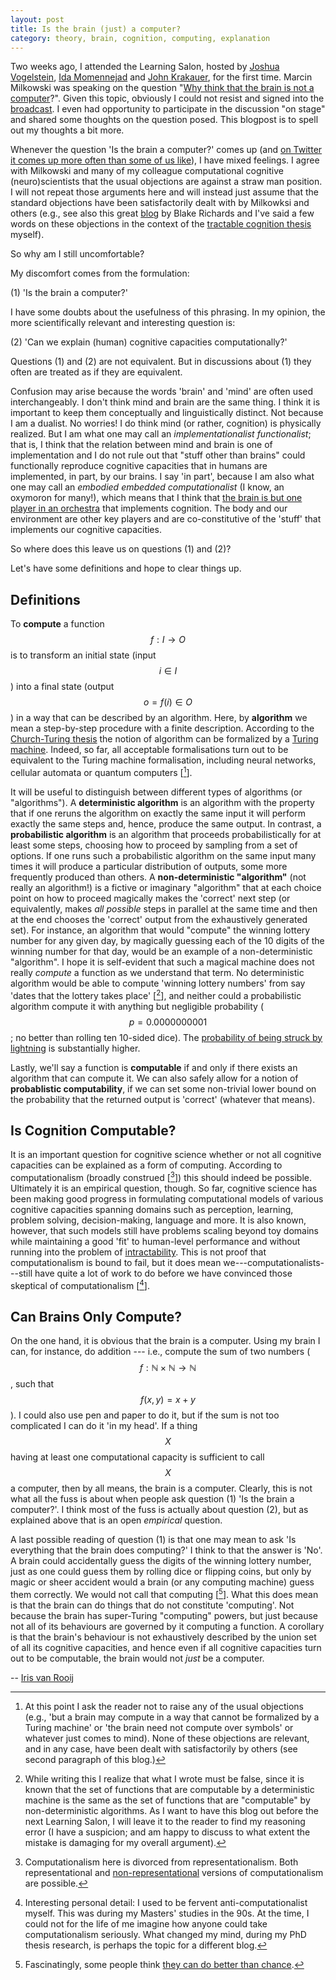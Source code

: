 ```yaml
---
layout: post
title: Is the brain (just) a computer?
category: theory, brain, cognition, computing, explanation
---
```


Two weeks ago, I attended the Learning Salon, hosted by [Joshua Vogelstein](https://twitter.com/neuro_data), [Ida Momennejad](https://twitter.com/criticalneuro) and [John Krakauer](https://twitter.com/blamlab), for the first time. Marcin Milkowski was speaking on the question "[Why think that the brain is not a computer](https://philpapers.org/rec/MIKWTT)?". Given this topic, obviously I could not resist and signed into the [broadcast](). I even had opportunity to participate in the discussion "on stage" and shared some thoughts on the question posed. This blogpost is to spell out my thoughts a bit more.

Whenever the question 'Is the brain a computer?' comes up (and [on Twitter it comes up more often than some of us like](https://twitter.com/IrisVanRooij/status/1026498652892790785?s=20)), I have mixed feelings. I agree with Milkowski and many of my colleague computational cognitive (neuro)scientists that the usual objections are against a straw man position. I will not repeat those arguments here and will instead just assume that the standard objections have been satisfactorily dealt with by Milkowksi and others (e.g., see also this great [blog](https://medium.com/the-spike/yes-the-brain-is-a-computer-11f630cad736) by Blake Richards and I've said a few words on these objections in the context of the [tractable cognition thesis](https://onlinelibrary.wiley.com/doi/pdf/10.1080/03640210801897856) myself).

So why am I still uncomfortable?

My discomfort comes from the formulation:

(1) 'Is the brain a computer?'

I have some doubts about the usefulness of this phrasing. In my opinion, the more scientifically relevant and interesting question is:

(2) 'Can we explain (human) cognitive capacities computationally?'

Questions (1) and (2) are not equivalent. But in discussions about (1) they often are treated as if they are equivalent.

Confusion may arise because the words 'brain' and 'mind' are often used interchangeably. I don't think mind and brain are the same thing. I think it is important to keep them conceptually and linguistically distinct. Not because I am a dualist. No worries! I do think mind (or rather, cognition) is physically realized. But I am what one may call an *implementationalist functionalist*; that is, I think that the relation between mind and brain is one of implementation and I do not rule out that "stuff other than brains" could functionally reproduce cognitive capacities that in humans are implemented, in part,  by our brains. I say 'in part', because I am also what one may call an *embodied embedded computationalist* (I know, an oxymoron for many!), which means that I think that [the brain is but one player in an orchestra](https://journals.sagepub.com/doi/10.1177/0959354308089787) that implements cognition. The body and our environment are other key players and are co-constitutive of the 'stuff' that implements our cognitive capacities.

So where does this leave us on questions (1) and (2)?

Let's have some definitions and hope to clear things up.

## Definitions

To **compute** a function $$ f: I \rightarrow O $$ is to transform an initial state (input $$ i \in I$$) into a final state (output $$ o = f(i) \in O$$) in a way that can be described by an algorithm. Here, by **algorithm** we mean a step-by-step procedure with a finite description. According to the [Church-Turing thesis](https://en.wikipedia.org/wiki/Church–Turing_thesis) the notion of algorithm can be formalized by a [Turing machine](https://en.wikipedia.org/wiki/Turing_machine). Indeed, so far, all acceptable formalisations turn out to be equivalent to the Turing machine formalisation, including neural networks, cellular automata or quantum computers [[^1]].

It will be useful to distinguish between different types of algorithms (or "algorithms"). A **deterministic algorithm** is an algorithm with the property that if one reruns the algorithm on exactly the same input it will perform exactly the same steps and, hence, produce the same output. In contrast, a **probabilistic algorithm** is an algorithm that proceeds probabilistically for at least some steps, choosing how to proceed by sampling from a set of options. If one runs such a probabilistic algorithm on the same input many times it will produce a particular distribution of outputs, some more frequently produced than others. A **non-deterministic "algorithm"** (not really an algorithm!) is a fictive or imaginary "algorithm" that at each choice point on how to proceed magically makes the 'correct' next step (or equivalently, makes *all possible* steps in parallel at the same time and then at the end chooses the 'correct' output from the exhaustively generated set). For instance, an algorithm that would "compute" the winning lottery number for any given day, by magically guessing each of the 10 digits of the winning number for that day, would be an example of a non-deterministic "algorithm". I hope it is self-evident that such a magical machine does not really *compute* a function as we understand that term. No deterministic algorithm would be able to compute 'winning lottery numbers' from say 'dates that the lottery takes place' [[^2]], and neither could a probabilistic algorithm compute it with anything but negligible probability ($$p = 0.0000000001$$; no better than rolling ten 10-sided dice). The [probability of being struck by lightning](https://www.floridamuseum.ufl.edu/shark-attacks/odds/compare-risk/death/) is substantially higher.

Lastly, we'll say a function is **computable** if and only if there exists an algorithm that can compute it. We can also safely allow for a notion of **probablistic computability**, if we can set some non-trivial lower bound on the probability that the returned output is 'correct' (whatever that means).

## Is Cognition Computable?

It is an important question for cognitive science whether or not all cognitive capacities can be explained as a form of computing. According to computationalism (broadly construed [[^3]]) this should indeed be possible. Ultimately it is an empirical question, though. So far, cognitive science has been making good progress in formulating computational models of various cognitive capacities spanning domains such as perception, learning, problem solving, decision-making, language and more. It is also known, however, that such models still have problems scaling beyond toy domains while maintaining a good 'fit' to human-level performance and without running into the problem of [intractability](https://cognitionandintractability.com). This is not proof that computationalism is bound to fail, but it does mean we---computationalists---still have quite a lot of work to do before we have convinced those skeptical of computationalism [[^4]].

## Can Brains Only Compute?

On the one hand, it is obvious that the brain is a computer. Using my brain I can, for instance, do addition --- i.e., compute the sum of two numbers ($$ f: \mathbb{N} \times \mathbb{N}  \rightarrow \mathbb{N} $$, such that $$f(x,y) = x + y$$). I could also use pen and paper to do it, but if the sum is not too complicated I can do it 'in my head'. If a thing $$X$$ having at least one computational capacity is sufficient to call $$X$$ a computer, then by all means, the brain is a computer. Clearly, this is not what all the fuss is about when people ask question (1) 'Is the brain a computer?'. I think most of the fuss is actually about question (2), but as explained above that is an open *empirical* question.

A last possible reading of question (1) is that one may mean to ask 'Is everything that the brain does computing?' I think to that the answer is 'No'. A brain could accidentally guess the digits of the winning lottery number, just as one could guess them by rolling dice or flipping coins, but only by magic or sheer accident would a brain (or any computing machine) guess them correctly. We would not call that computing [[^5]]. What this does mean is that the brain can do things that do not constitute 'computing'. Not because the brain has super-Turing "computing" powers, but just because not all of its behaviours are governed by it computing a function. A corollary is that the brain's behaviour is not exhaustively described by the union set of all its cognitive capacities, and hence even if all cognitive capacities turn out to be computable, the brain would not *just* be a computer.

-- [Iris van Rooij](https://metatheorist.com/about/)

[^1]: At this point I ask the reader not to raise any of the usual objections (e.g., 'but a brain may compute in a way that cannot be formalized by a Turing machine' or 'the brain need not compute over symbols' or whatever just comes to mind). None of these objections are relevant, and in any case, have been dealt with satisfactorily by others (see second paragraph of this blog.)

[^2]: While writing this I realize that what I wrote must be false, since it is known that the set of functions that are computable by a deterministic machine is the same as the set of functions that are "computable" by non-deterministic algorithms. As I want to have this blog out before the next Learning Salon, I will leave it to the reader to find my reasoning error (I have a suspicion; and am happy to discuss to what extent the mistake is damaging for my overall argument).

[^3]: Computationalism here is divorced from representationalism. Both representational and [non-representational](https://link.springer.com/article/10.1007%2Fs11098-005-5385-4) versions of computationalism are possible.

[^4]: Interesting personal detail: I used to be fervent anti-computationalist myself. This was during my Masters' studies in the 90s. At the time, I could not for the life of me imagine how anyone could take computationalism seriously. What changed my mind, during my PhD thesis research, is perhaps the topic for a different blog.

[^5]: Fascinatingly, some people think [they can do better than chance](https://www.wikihow.com/Choose-Lottery-Numbers).

<script type="text/javascript" async
  src="https://cdn.mathjax.org/mathjax/latest/MathJax.js?config=TeX-MML-AM_CHTML">
</script>

<a href=''></a> <script type='text/javascript' src='https://www.freevisitorcounters.com/auth.php?id=ffbbfa98da26dd5367373b4d525961f859ebeefb'></script>
<script type="text/javascript" src="https://www.freevisitorcounters.com/en/home/counter/746882/t/4"></script>
